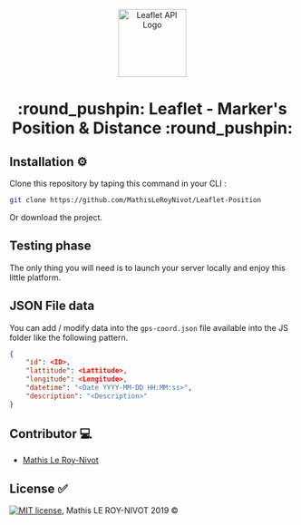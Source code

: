 <p align="center">
<img src="https://leafletjs.com/docs/images/logo.png" height="120px" alt="Leaflet API Logo">
</p>

<h1 align="center">:round_pushpin: Leaflet - Marker's Position & Distance :round_pushpin:</h1>

## Installation :gear:

Clone this repository by taping this command in your CLI :

```bash
git clone https://github.com/MathisLeRoyNivot/Leaflet-Position
```

Or download the project.

## Testing phase

The only thing you will need is to launch your server locally and enjoy this little platform.

## JSON File data

You can add / modify data into the ```gps-coord.json``` file available into the JS folder like the following pattern.

```json
{
    "id": <ID>,
    "lattitude": <Lattitude>,
    "longitude": <Longitude>,
    "datetime": "<Date YYYY-MM-DD HH:MM:ss>", 
    "description": "<Description>"
}
```

## Contributor :computer:
- [Mathis Le Roy-Nivot](https://github.com/MathisLeRoyNivot "Go to @MathisLeRoyNivot's Github")

## License :white_check_mark:
[![MIT license](https://img.shields.io/badge/License-MIT-blue.svg)](https://github.com/MathisLeRoyNivot/Leaflet-Position/blob/master/LICENSE), Mathis LE ROY-NIVOT 2019 ©
